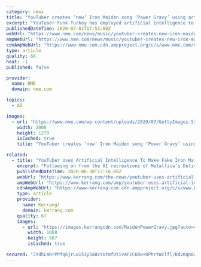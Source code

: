 ```yaml
---
category: news
title: "YouTuber creates ‘new’ Iron Maiden song ‘Power Gravy’ using artificial intelligence"
excerpt: "YouTuber Funk Turkey has employed artificial intelligence to create a track in imitation of Iron Maiden entitled 'Power Gravy'."
publishedDateTime: 2020-07-01T17:53:00Z
webUrl: "https://www.nme.com/news/music/youtuber-creates-new-iron-maiden-song-power-gravy-using-artificial-intelligence-2699446"
ampWebUrl: "https://www.nme.com/news/music/youtuber-creates-new-iron-maiden-song-power-gravy-using-artificial-intelligence-2699446?amp"
cdnAmpWebUrl: "https://www-nme-com.cdn.ampproject.org/c/s/www.nme.com/news/music/youtuber-creates-new-iron-maiden-song-power-gravy-using-artificial-intelligence-2699446?amp"
type: article
quality: 66
heat: -1
published: false

provider:
  name: NME
  domain: nme.com

topics:
  - AI

images:
  - url: "https://www.nme.com/wp-content/uploads/2020/07/GettyImages-53634054.jpg"
    width: 2000
    height: 1270
    isCached: true
    title: "YouTuber creates ‘new’ Iron Maiden song ‘Power Gravy’ using artificial intelligence"

related:
  - title: "YouTuber Uses Artificial Intelligence To Make Fake Iron Maiden Song, Power Gravy"
    excerpt: "Following on from the AI recreations of Metallica’s Deliverance Rides and Nirvana’s Smother, YouTuber and tech wizard Funk Turkey has used artificial intelligence to create a brand new Iron Maiden song"
    publishedDateTime: 2020-06-30T12:16:00Z
    webUrl: "https://www.kerrang.com/the-news/youtuber-uses-artificial-intelligence-to-make-fake-iron-maiden-song-power-gravy/"
    ampWebUrl: "https://www.kerrang.com/amp/youtuber-uses-artificial-intelligence-to-make-fake-iron-maiden-song-power-gravy"
    cdnAmpWebUrl: "https://www-kerrang-com.cdn.ampproject.org/c/s/www.kerrang.com/amp/youtuber-uses-artificial-intelligence-to-make-fake-iron-maiden-song-power-gravy"
    type: article
    provider:
      name: Kerrang!
      domain: kerrang.com
    quality: 67
    images:
      - url: "https://images.kerrangcdn.com/MaidenPowerGravy.jpg?auto=compress&fit=crop&w=1008"
        width: 1008
        height: 567
        isCached: true

secured: "JYdhLmRrPPfq6jrLw15Iy5aBcYGtmfOtivmF1C60w+OPhrtWclfl/BdvKqn8Z3zaV+e7gzqNPt0fuRvX5dMgy7pueM0/G4my4LCGN/eopEqw0/IIWF02Lpuh6Pq8jPiUZf5u58wgdOSwPp2WmGi0AzWCD/eREb7sBFzWByo1xnfmgQBfe8etjMXK4v+vT/5QeOibOU6mSmwbYCb0l/8W7sm2ov8E71o+tTC6iu1y8jbLU8U1KFD4zozreJSDwinB4HCTDEZjrh8lDFusCPEv1vfwH6wTbiZO2dre2oOYryB3GsowToyc2GqWyOOBgsSYU4dV5mJsIwXnpGPONTkUsw==;TtJKBDeRnPm5b5h/wRrh6Q=="
---
```


